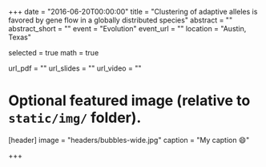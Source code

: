 +++
date = "2016-06-20T00:00:00"
title = "Clustering of adaptive alleles is favored by gene flow in a globally distributed species"
abstract = ""
abstract_short = ""
event = "Evolution"
event_url = ""
location = "Austin, Texas"

selected = true
math = true

url_pdf = ""
url_slides = ""
url_video = ""

# Optional featured image (relative to `static/img/` folder).
[header]
image = "headers/bubbles-wide.jpg"
caption = "My caption :smile:"

+++
